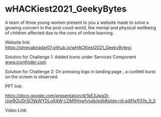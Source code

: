# wHACKiest2021_GeekyBytes
A team of three young women present to you a website made to solve a growing concern in the post covid world, the mental and physical wellbeing of children affected due to the cons of online learning.

Website link: 
 https://shreyabiradar07.github.io/wHACKiest2021_GeekyBytes/.
 
 Solution for Challenge 1:
 Added Icons under Services Component
 www.iconfinder.com

Solution for Challenge 2:
On pressing logo in landing page , a confetti burst on the screen is observed.


PPT link:

https://docs.google.com/presentation/d/1kE3Jwa3l-UqrBOUDrSCNkWYDLqXAW-LDM1HnwfvIutk/edit#slide=id.gd91e1f37e_0_0

Video Link:

